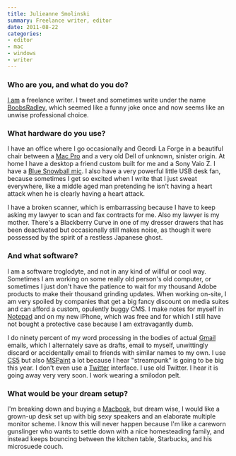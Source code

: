 ```yaml
---
title: Julieanne Smolinski
summary: Freelance writer, editor
date: 2011-08-22
categories:
- editor
- mac
- windows
- writer
---
```


### Who are you, and what do you do?

[I am](http://www.julieannesmolinski.com/ "Julieanne's website.") a freelance writer. I tweet and sometimes write under the name [BoobsRadley](http://twitter.com/#!/boobsradley "Julieanne's Twitter account."), which seemed like a funny joke once and now seems like an unwise professional choice.

### What hardware do you use?

I have an office where I go occasionally and Geordi La Forge in a beautiful chair between a [Mac Pro][mac-pro] and a very old Dell of unknown, sinister origin. At home I have a desktop a friend custom built for me and a Sony Vaio Z. I have a [Blue Snowball mic][snowball]. I also have a very powerful little USB desk fan, because sometimes I get so excited when I write that I just sweat everywhere, like a middle aged man pretending he isn't having a heart attack when he is clearly having a heart attack.

I have a broken scanner, which is embarrassing because I have to keep asking my lawyer to scan and fax contracts for me. Also my lawyer is my mother. There's a Blackberry Curve in one of my dresser drawers that has been deactivated but occasionally still makes noise, as though it were possessed by the spirit of a restless Japanese ghost.

### And what software?

I am a software troglodyte, and not in any kind of willful or cool way. Sometimes I am working on some really old person's old computer, or sometimes I just don't have the patience to wait for my thousand Adobe products to make their thousand grinding updates. When working on-site, I am very spoiled by companies that get a big fancy discount on media suites and can afford a custom, opulently buggy CMS. I make notes for myself in [Notepad][] and on my new iPhone, which was free and for which I still have not bought a protective case because I am extravagantly dumb.

I do ninety percent of my word processing in the bodies of actual [Gmail][] emails, which I alternately save as drafts, email to myself, unwittingly discard or accidentally email to friends with similar names to my own. I use [CS5][creative-suite] but also [MSPaint][paint] a lot because I hear "streampunk" is going to be big this year. I don't even use a [Twitter][] interface. I use old Twitter. I hear it is going away very very soon. I work wearing a smilodon pelt.

### What would be your dream setup?

I'm breaking down and buying a [Macbook][], but dream wise, I would like a grown-up desk set up with big sexy speakers and an elaborate multiple monitor scheme. I know this will never happen because I'm like a careworn gunslinger who wants to settle down with a nice homesteading family, and instead keeps bouncing between the kitchen table, Starbucks, and his microsuede couch.

[creative-suite]: https://www.adobe.com/creativecloud.html "A collection of design tools."
[gmail]: https://en.wikipedia.org/wiki/Gmail "Web-based email."
[mac-pro]: https://www.apple.com/mac-pro/ "The Intel-based Mac tower computer."
[macbook]: https://en.wikipedia.org/wiki/MacBook "A laptop."
[notepad]: https://en.wikipedia.org/wiki/Notepad_(software) "A simple text editor included with Windows."
[paint]: https://en.wikipedia.org/wiki/Paint_(software) "An image editor included with Windows."
[snowball]: http://web.archive.org/web/20160414222318/http://www.bluemic.com:80/snowball/ "A USB microphone."
[twitter]: http://web.archive.org/web/20230525035323/https://twitter.com/ "An online micro-blogging platform."

